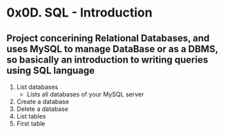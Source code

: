 # 0x0D. SQL - Introduction
## Project concerining Relational Databases, and uses MySQL to manage DataBase or as a DBMS, so basically an introduction to writing queries using SQL language
1. List databases
   - Lists all databases of your MySQL server
1. Create a database
1. Delete a database
1. List tables
1. First table
